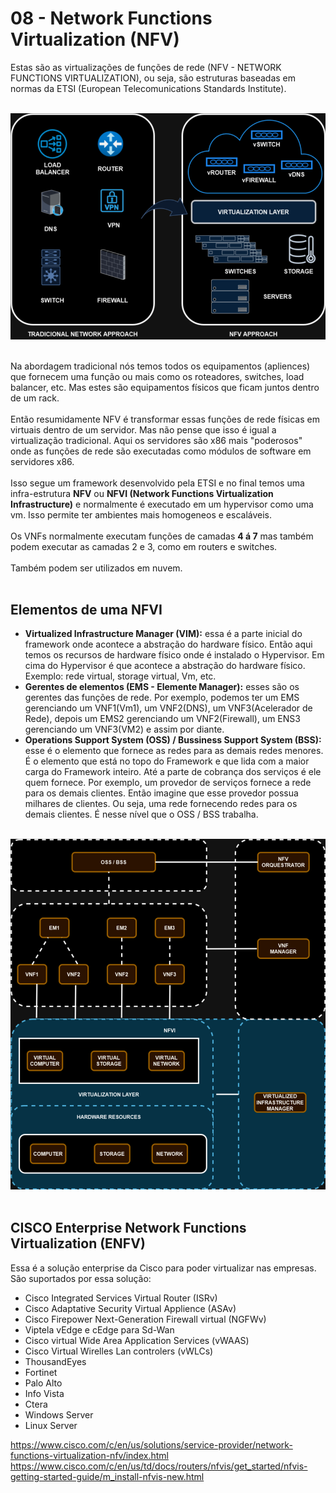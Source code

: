 # 08 - Network Functions Virtualization (NFV)

Estas são as virtualizações de funções de rede (NFV - NETWORK FUNCTIONS VIRTUALIZATION), ou seja, são estruturas baseadas em normas da ETSI (European Telecomunications Standards Institute). <br></br>

![NFV](Imagens/NFV.png) <br></br>

Na abordagem tradicional nós temos todos os equipamentos (apliences) que fornecem uma função ou mais como os roteadores, switches, load balancer, etc. Mas estes são equipamentos físicos que ficam juntos dentro de um rack. <br></br>
Então resumidamente NFV é transformar essas funções de rede físicas em virtuais dentro de um servidor. Mas não pense que isso é igual a virtualização tradicional. Aqui os servidores são x86 mais "poderosos" onde as funções de rede são executadas como módulos de software em servidores x86. <br></br>
Isso segue um framework desenvolvido pela ETSI e no final temos uma infra-estrutura **NFV** ou **NFVI (Network Functions Virtualization Infrastructure)** e normalmente é executado em um hypervisor como uma vm. Isso permite ter ambientes mais homogeneos e escaláveis. <br></br>
Os VNFs normalmente executam funções de camadas **4 á 7** mas também podem executar as camadas 2 e 3, como em routers e switches. <br></br>
Também podem ser utilizados em nuvem. <br></br>

## Elementos de uma NFVI

- **Virtualized Infrastructure Manager (VIM):** essa é a parte inicial do framework onde acontece a abstração do hardware físico. Então aqui temos os recursos de hardware físico onde é instalado o Hypervisor. Em cima do Hypervisor é que acontece a abstração do hardware físico. Exemplo: rede virtual, storage virtual, Vm, etc.
- **Gerentes de elementos (EMS - Elemente Manager):** esses são os gerentes das funções de rede. Por exemplo, podemos ter um EMS gerenciando um VNF1(Vm1), um VNF2(DNS), um VNF3(Acelerador de Rede), depois um EMS2 gerenciando um VNF2(Firewall), um ENS3 gerenciando um VNF3(VM2) e assim por diante.
- **Operations Support System (OSS) / Bussiness Support System (BSS):** esse é o elemento que fornece as redes para as demais redes menores. É o elemento que está no topo do Framework e que lida com a maior carga do Framework inteiro. Até a parte de cobrança dos serviços é ele quem fornece. Por exemplo, um provedor de serviços fornece a rede para os demais clientes. Então imagine que esse provedor possua milhares de clientes. Ou seja, uma rede fornecendo redes para os demais clientes. É nesse nível que o OSS / BSS trabalha. <br></br>

![OSS/BSS](Imagens/oss_bss.png) <br></br>

## CISCO Enterprise Network Functions Virtualization (ENFV)

Essa é a solução enterprise da Cisco para poder virtualizar nas empresas. São suportados por essa solução:

- Cisco Integrated Services Virtual Router (ISRv)
- Cisco Adaptative Security Virtual Applience (ASAv)
- Cisco Firepower Next-Generation Firewall virtual (NGFWv)
- Viptela vEdge e cEdge para Sd-Wan
- Cisco virtual Wide Area Application Services (vWAAS)
- Cisco Virtual Wirelles Lan controlers (vWLCs)
- ThousandEyes
- Fortinet
- Palo Alto
- Info Vista
- Ctera
- Windows Server
- Linux Server

https://www.cisco.com/c/en/us/solutions/service-provider/network-functions-virtualization-nfv/index.html
https://www.cisco.com/c/en/us/td/docs/routers/nfvis/get_started/nfvis-getting-started-guide/m_install-nfvis-new.html
